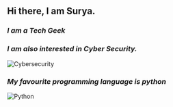 ## Hi there, I am Surya.

 ### _I am a Tech Geek_
 ### _I am also interested in Cyber Security._
 ![Cybersecurity](https://external-content.duckduckgo.com/iu/?u=https%3A%2F%2Ftse4.mm.bing.net%2Fth%3Fid%3DOIP.oZVbP8mmXpiN-Zvj4563fgHaFh%26pid%3DApi&f=1)

 
 
 
 ### _My favourite programming language is python_
 ![Python](https://external-content.duckduckgo.com/iu/?u=https%3A%2F%2Ftse2.mm.bing.net%2Fth%3Fid%3DOIP.DMuGlawUCN_6yHt2wRAKhQHaHa%26pid%3DApi&f=1)
